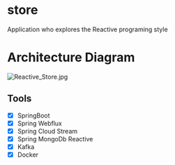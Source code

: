 # store
Application who explores the Reactive programing style

# Architecture Diagram
![Reactive_Store.jpg](./diagrams/FReactive_Store.jpg)

## Tools
- [x] SpringBoot
- [x] Spring Webflux
- [x] Spring Cloud Stream
- [X] Spring MongoDb Reactive
- [x] Kafka
- [x] Docker